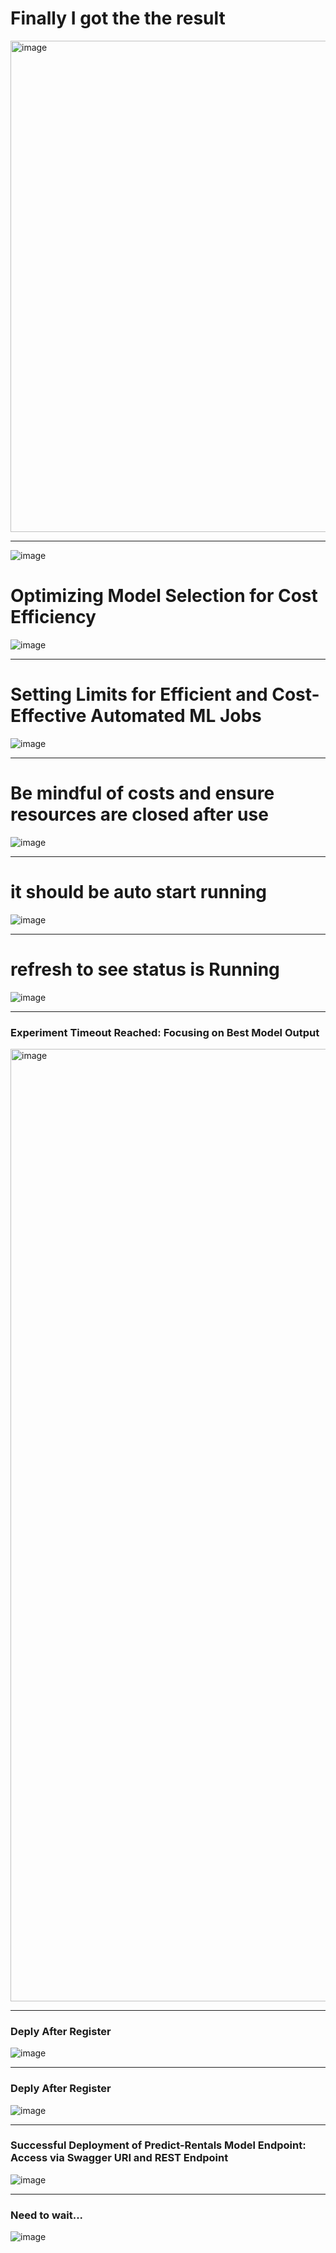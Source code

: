 
# Finally I got the the result
<img width="786" alt="image" src="https://github.com/twoutlook/my-machine-learning/assets/16488072/48f44684-5ac6-4bd2-9260-a06901168503">

<hr>

![image](https://github.com/twoutlook/my-machine-learning/assets/16488072/c7180f20-a292-40aa-85e4-3cc4b719b15b)




# Optimizing Model Selection for Cost Efficiency
![image](https://github.com/twoutlook/my-machine-learning/assets/16488072/9ecdf739-f56e-476d-aa58-d8ab6144e1ae)

<hr>

# Setting Limits for Efficient and Cost-Effective Automated ML Jobs
![image](https://github.com/twoutlook/my-machine-learning/assets/16488072/7e12c2cd-867e-4706-b385-df317b98c28e)

<hr>

# Be mindful of costs and ensure resources are closed after use
![image](https://github.com/twoutlook/my-machine-learning/assets/16488072/a67bb86f-e2d7-4551-bd00-4c161b128735)

<hr>

# it should be auto start running
![image](https://github.com/twoutlook/my-machine-learning/assets/16488072/ab1c0456-9ece-455e-946e-0778762b5b18)

<hr>

# refresh to see status is Running
![image](https://github.com/twoutlook/my-machine-learning/assets/16488072/f0ad8c56-905f-41b0-adc5-bda58b33a4be)

<hr>

### Experiment Timeout Reached: Focusing on Best Model Output
<img width="1524" alt="image" src="https://github.com/twoutlook/my-machine-learning/assets/16488072/4da0408a-1cd2-4ab5-b948-b4db41d05b9b">

<hr>

### Deply After Register

![image](https://github.com/twoutlook/my-machine-learning/assets/16488072/c773315c-f773-42e2-879f-e9613120e77e)


<hr>

### Deply After Register


![image](https://github.com/twoutlook/my-machine-learning/assets/16488072/efdf5056-ca40-4938-b678-8df02e143796)

<hr>

### Successful Deployment of Predict-Rentals Model Endpoint: Access via Swagger URI and REST Endpoint

![image](https://github.com/twoutlook/my-machine-learning/assets/16488072/7b2732a0-ff7d-4980-9f63-b36f58bcd8e0)


<hr>

### Need to wait...

![image](https://github.com/twoutlook/my-machine-learning/assets/16488072/125de3ad-c1bb-48d1-b185-123d17ae9120)

